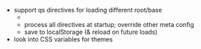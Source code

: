 - support qs directives for loading different root/base
    - <meta name="application-query-base" content="ui=*->branches/*">
    - process all directives at startup; override other meta config
    - save to localStorage (& reload on future loads)
- look into CSS variables for themes
